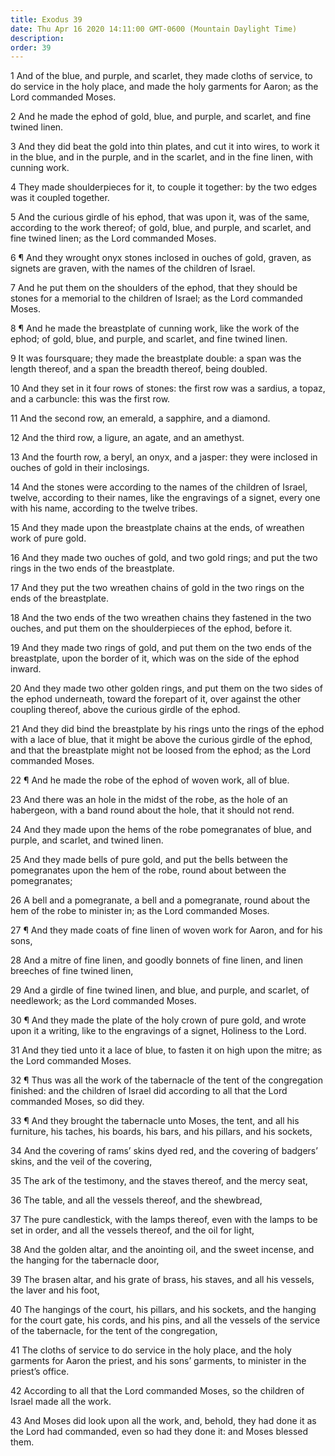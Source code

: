 ```yaml
---
title: Exodus 39
date: Thu Apr 16 2020 14:11:00 GMT-0600 (Mountain Daylight Time)
description: 
order: 39
---
```


<p>
  1 And of the blue, and purple, and scarlet, they made cloths of service, to do
  service in the holy place, and made the holy garments for Aaron; as the Lord
  commanded Moses.
</p>
<p>
  2 And he made the ephod of gold, blue, and purple, and scarlet, and fine
  twined linen.
</p>
<p>
  3 And they did beat the gold into thin plates, and cut it into wires, to work
  it in the blue, and in the purple, and in the scarlet, and in the fine linen,
  with cunning work.
</p>
<p>
  4 They made shoulderpieces for it, to couple it together: by the two edges was
  it coupled together.
</p>
<p>
  5 And the curious girdle of his ephod, that was upon it, was of the same,
  according to the work thereof; of gold, blue, and purple, and scarlet, and
  fine twined linen; as the Lord commanded Moses.
</p>
<p>
  6 &#xB6; And they wrought onyx stones inclosed in ouches of gold, graven, as
  signets are graven, with the names of the children of Israel.
</p>
<p>
  7 And he put them on the shoulders of the ephod, that they should be stones
  for a memorial to the children of Israel; as the Lord commanded Moses.
</p>
<p>
  8 &#xB6; And he made the breastplate of cunning work, like the work of the
  ephod; of gold, blue, and purple, and scarlet, and fine twined linen.
</p>
<p>
  9 It was foursquare; they made the breastplate double: a span was the length
  thereof, and a span the breadth thereof, being doubled.
</p>
<p>
  10 And they set in it four rows of stones: the first row was a sardius, a
  topaz, and a carbuncle: this was the first row.
</p>
<p>11 And the second row, an emerald, a sapphire, and a diamond.</p>
<span></span>
<p>12 And the third row, a ligure, an agate, and an amethyst.</p>
<p>
  13 And the fourth row, a beryl, an onyx, and a jasper: they were inclosed in
  ouches of gold in their inclosings.
</p>
<p>
  14 And the stones were according to the names of the children of Israel,
  twelve, according to their names, like the engravings of a signet, every one
  with his name, according to the twelve tribes.
</p>
<p>
  15 And they made upon the breastplate chains at the ends, of wreathen work of
  pure gold.
</p>
<p>
  16 And they made two ouches of gold, and two gold rings; and put the two rings
  in the two ends of the breastplate.
</p>
<p>
  17 And they put the two wreathen chains of gold in the two rings on the ends
  of the breastplate.
</p>
<p>
  18 And the two ends of the two wreathen chains they fastened in the two
  ouches, and put them on the shoulderpieces of the ephod, before it.
</p>
<p>
  19 And they made two rings of gold, and put them on the two ends of the
  breastplate, upon the border of it, which was on the side of the ephod inward.
</p>
<p>
  20 And they made two other golden rings, and put them on the two sides of the
  ephod underneath, toward the forepart of it, over against the other coupling
  thereof, above the curious girdle of the ephod.
</p>
<p>
  21 And they did bind the breastplate by his rings unto the rings of the ephod
  with a lace of blue, that it might be above the curious girdle of the ephod,
  and that the breastplate might not be loosed from the ephod; as the Lord
  commanded Moses.
</p>
<p>22 &#xB6; And he made the robe of the ephod of woven work, all of blue.</p>
<p>
  23 And there was an hole in the midst of the robe, as the hole of an
  habergeon, with a band round about the hole, that it should not rend.
</p>
<p>
  24 And they made upon the hems of the robe pomegranates of blue, and purple,
  and scarlet, and twined linen.
</p>
<p>
  25 And they made bells of pure gold, and put the bells between the
  pomegranates upon the hem of the robe, round about between the pomegranates;
</p>
<p>
  26 A bell and a pomegranate, a bell and a pomegranate, round about the hem of
  the robe to minister in; as the Lord commanded Moses.
</p>
<p>
  27 &#xB6; And they made coats of fine linen of woven work for Aaron, and for
  his sons,
</p>
<p>
  28 And a mitre of fine linen, and goodly bonnets of fine linen, and linen
  breeches of fine twined linen,
</p>
<p>
  29 And a girdle of fine twined linen, and blue, and purple, and scarlet, of
  needlework; as the Lord commanded Moses.
</p>
<p>
  30 &#xB6; And they made the plate of the holy crown of pure gold, and wrote
  upon it a writing, like to the engravings of a signet, Holiness to the Lord.
</p>
<p>
  31 And they tied unto it a lace of blue, to fasten it on high upon the mitre;
  as the Lord commanded Moses.
</p>
<p>
  32 &#xB6; Thus was all the work of the tabernacle of the tent of the
  congregation finished: and the children of Israel did according to all that
  the Lord commanded Moses, so did they.
</p>
<p>
  33 &#xB6; And they brought the tabernacle unto Moses, the tent, and all his
  furniture, his taches, his boards, his bars, and his pillars, and his sockets,
</p>
<p>
  34 And the covering of rams&#x2019; skins dyed red, and the covering of
  badgers&#x2019; skins, and the veil of the covering,
</p>
<span></span>
<p>35 The ark of the testimony, and the staves thereof, and the mercy seat,</p>
<p>36 The table, and all the vessels thereof, and the shewbread,</p>
<p>
  37 The pure candlestick, with the lamps thereof, even with the lamps to be set
  in order, and all the vessels thereof, and the oil for light,
</p>
<p>
  38 And the golden altar, and the anointing oil, and the sweet incense, and the
  hanging for the tabernacle door,
</p>
<p>
  39 The brasen altar, and his grate of brass, his staves, and all his vessels,
  the laver and his foot,
</p>
<p>
  40 The hangings of the court, his pillars, and his sockets, and the hanging
  for the court gate, his cords, and his pins, and all the vessels of the
  service of the tabernacle, for the tent of the congregation,
</p>
<p>
  41 The cloths of service to do service in the holy place, and the holy
  garments for Aaron the priest, and his sons&#x2019; garments, to minister in
  the priest&#x2019;s office.
</p>
<p>
  42 According to all that the Lord commanded Moses, so the children of Israel
  made all the work.
</p>
<p>
  43 And Moses did look upon all the work, and, behold, they had done it as the
  Lord had commanded, even so had they done it: and Moses blessed them.
</p>
